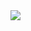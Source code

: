 <img align="right" src="https://github-readme-stats.vercel.app/api?username=lz233&show_icons=true&icon_color=0366d6&text_color=24292e&bg_color=ffffff&hide_title=false" />